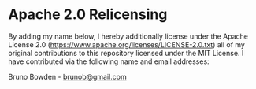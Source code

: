 # Apache 2.0 Relicensing

By adding my name below, I hereby additionally license under the Apache License 2.0 (https://www.apache.org/licenses/LICENSE-2.0.txt) all of my original contributions to this repository licensed under the MIT License. I have contributed via the following name and email addresses:

Bruno Bowden - brunob@gmail.com
